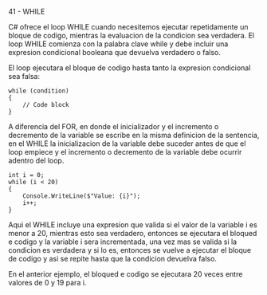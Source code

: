 41 - WHILE

C# ofrece el loop WHILE cuando necesitemos ejecutar repetidamente un bloque de codigo, mientras la evaluacion de la condicion sea verdadera. El loop WHILE comienza con la palabra clave while y debe incluir una expresion condicional booleana que devuelva verdadero o falso.

El loop ejecutara el bloque de codigo hasta tanto la expresion condicional sea falsa:

    while (condition)
    {
        // Code block
    }

A diferencia del FOR, en donde el inicializador y el incremento o decremento de la variable se escribe en la misma definicion de la sentencia, en el WHILE la inicializacion de la variable debe suceder antes de que el loop empiece y el incremento o decremento de la variable debe ocurrir adentro del loop.

    int i = 0;
    while (i < 20) 
    {
        Console.WriteLine($"Value: {i}");
        i++;
    }

Aqui el WHILE incluye una expresion que valida si el valor de la variable i es menor a 20, mientras esto sea verdadero, entonces se ejecutara el bloqued e codigo y la variable i sera incrementada, una vez mas se valida si la condicion es verdadera y si lo es, entonces se vuelve a ejecutar el bloque de codigo y asi se repite hasta que la condicion devuelva falso.

En el anterior ejemplo, el bloqued e codigo se ejecutara 20 veces entre valores de 0 y 19 para i.